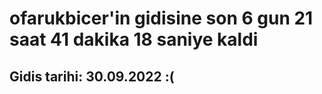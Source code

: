 # ofarukbicer'in gidisine son 6 gun 21 saat 41 dakika 18 saniye kaldi

## Gidis tarihi: 30.09.2022 :(